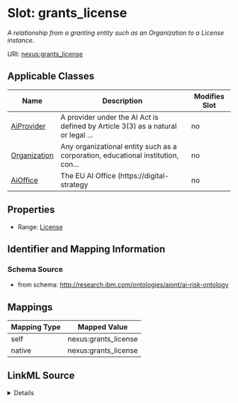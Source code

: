 

# Slot: grants_license


_A relationship from a granting entity such as an Organization to a License instance._





URI: [nexus:grants_license](http://research.ibm.com/ontologies/aiont/grants_license)



<!-- no inheritance hierarchy -->





## Applicable Classes

| Name | Description | Modifies Slot |
| --- | --- | --- |
| [AiProvider](AiProvider.md) | A provider under the AI Act is defined by Article 3(3) as a natural or legal ... |  no  |
| [Organization](Organization.md) | Any organizational entity such as a corporation, educational institution, con... |  no  |
| [AiOffice](AiOffice.md) | The EU AI Office (https://digital-strategy |  no  |







## Properties

* Range: [License](License.md)





## Identifier and Mapping Information







### Schema Source


* from schema: http://research.ibm.com/ontologies/aiont/ai-risk-ontology




## Mappings

| Mapping Type | Mapped Value |
| ---  | ---  |
| self | nexus:grants_license |
| native | nexus:grants_license |




## LinkML Source

<details>
```yaml
name: grants_license
description: A relationship from a granting entity such as an Organization to a License
  instance.
from_schema: http://research.ibm.com/ontologies/aiont/ai-risk-ontology
rank: 1000
alias: grants_license
domain_of:
- Organization
range: License

```
</details>